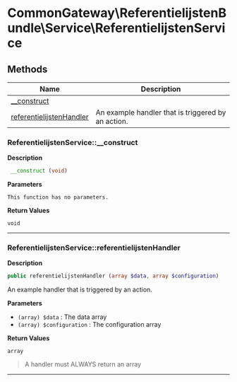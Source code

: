 # CommonGateway\ReferentielijstenBundle\Service\ReferentielijstenService

## Methods

| Name | Description |
|------|-------------|
|[\_\_construct](#referentielijstenservice__construct)||
|[referentielijstenHandler](#referentielijstenservicereferentielijstenhandler)|An example handler that is triggered by an action.|

### ReferentielijstenService::\_\_construct

**Description**

```php
 __construct (void)
```

**Parameters**

`This function has no parameters.`

**Return Values**

`void`

<hr />

### ReferentielijstenService::referentielijstenHandler

**Description**

```php
public referentielijstenHandler (array $data, array $configuration)
```

An example handler that is triggered by an action.

**Parameters**

* `(array) $data`
  : The data array
* `(array) $configuration`
  : The configuration array

**Return Values**

`array`

> A handler must ALWAYS return an array

<hr />
